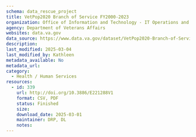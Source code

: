 ```yaml
---
schema: data_rescue_project 
title: VetPop2020 Branch of Service FY2000-2023
organization: Office of Information and Technology - IT Operations and Services (ITOPS)
agency: Department of Veterans Affairs
websites: data.va.gov
data_source: https://www.data.va.gov/dataset/VetPop2020-Branch-of-Service-FY2000-2023/6qiy-3ed4
description: 
last_modified: 2025-03-04
last_modified_by: Kathleen
metadata_available: No
metadata_url: 
category:
  - Health / Human Services
resources:
  - id: 339
    url: http://doi.org/10.3886/E221288V1
    format: CSV, PDF
    status: Finished
    size: 
    download_date: 2025-03-01
    maintainer: DRP, DL
    notes: 
---
```

